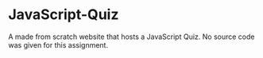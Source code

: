 # JavaScript-Quiz
A made from scratch website that hosts a JavaScript Quiz. No source code was given for this assignment. 
